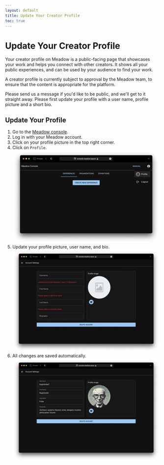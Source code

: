 ```yaml
---
layout: default
title: Update Your Creator Profile
toc: true
---
```


# Update Your Creator Profile

Your creator profile on Meadow is a public-facing page that showcases your work and helps you connect with other creators. It shows all your public experiences, and can be used by your audience to find your work.

A creator profile is currently subject to approval by the Meadow team, to ensure that the content is appropriate for the platform. 

Please send us a message if you'd like to be public, and we'll get to it straight away. Please first update your profile with a user name, profile picture and a short bio.

## Update Your Profile

1. Go to the [Meadow console](https://console.meadow.space/).
2. Log in with your Meadow account.
3. Click on your profile picture in the top right corner.
4. Click on `Profile`.
![alt_text](images/click-profile.webp "Click profile")
5. Update your profile picture, user name, and bio.
![alt_text](images/unupdated-profile.webp "Update profile")
6. All changes are saved automatically. 
![alt_text](images/profile-done.webp "Updated profile")